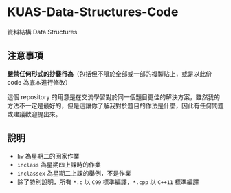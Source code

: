 # KUAS-Data-Structures-Code
資料結構 Data Structures

## 注意事項
**嚴禁任何形式的抄襲行為**（包括但不限於全部或一部的複製貼上，或是以此份 code 為底本進行修改）

這個 repository 的用意是在交流學習對於同一個題目更佳的解決方案，雖然我的方法不一定是最好的，但是這讓你了解我對於題目的作法是什麼，因此有任何問題或建議歡迎提出來。

## 說明
* ```hw``` 為星期二的回家作業
* ```inclass``` 為星期四上課時的作業
* ```inclassex``` 為星期二上課的舉例，不是作業
* 除了特別說明，所有 ```*.c``` 以 ```C99``` 標準編譯，```*.cpp``` 以 ```C++11``` 標準編譯
